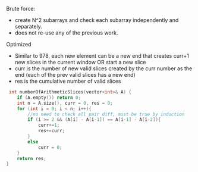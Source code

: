 Brute force:
- create N^2 subarrays and check each subarray independently and separately.
- does not re-use any of the previous work.

Optimized
- Similar to 978, each new element can be a new end that creates curr+1 new slices in the current window OR start a new slice
- curr is the number of new valid slices created by the curr number as the end (each of the prev valid slices has a new end)
- res is the cumulative number of valid slices


```cpp
 int numberOfArithmeticSlices(vector<int>& A) {
    if (A.empty()) return 0;
    int n = A.size(), curr = 0, res = 0;
    for (int i = 0; i < n; i++){
        //no need to check all pair diff, must be true by induction
        if (i >= 2 && (A[i] - A[i-1]) == A[i-1] - A[i-2]){ 
            curr+=1;
            res+=curr;
        }
        else
            curr = 0;
    }
    return res;       
}
```
